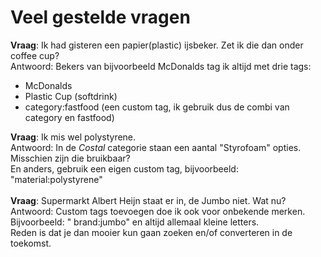 # Veel gestelde vragen

**Vraag**: Ik had gisteren een papier(plastic) ijsbeker. Zet ik die dan onder coffee cup? <br />
Antwoord: Bekers van bijvoorbeeld McDonalds tag ik altijd met drie tags:

 - McDonalds
 - Plastic Cup (softdrink)
 - category:fastfood (een custom tag, ik gebruik dus de combi van category en fastfood)

**Vraag**: Ik mis wel polystyrene.<br />
Antwoord: In de *Costal* categorie staan een aantal "Styrofoam" opties. Misschien zijn die bruikbaar?<br />
En anders, gebruik een eigen custom tag, bijvoorbeeld: "material:polystyrene"<br />
<br />
**Vraag**: Supermarkt Albert Heijn staat er in, de Jumbo niet. Wat nu?<br />
Antwoord: Custom tags toevoegen doe ik ook voor onbekende merken. <br />
Bijvoorbeeld: " brand:jumbo" en altijd allemaal kleine letters.<br />
Reden is dat je dan mooier kun gaan zoeken en/of converteren in de toekomst.<br />
